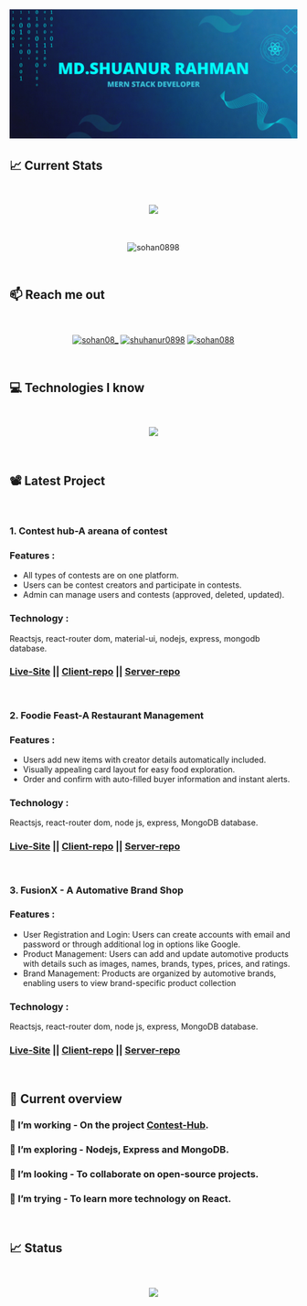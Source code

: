 <a href="www.linkedin.com/in/shuhanur0898/">
<img src="https://raw.githubusercontent.com/Sohan0898/Sohan0898/main/Blue%20Tosca%20Geometric%20Technology%20Linkedln%20Banner%20(2000%20x%20900%20px).png" />
</a>

## :chart_with_upwards_trend: Current Stats

<br />
<p align="center">
  <img width="60%" src="https://github-readme-streak-stats.herokuapp.com?user=Sohan0898&theme=react&hide_border=true&background=0D1117&stroke=0D1117&fire=00FFFC&sideLabels=1034BF&currStreakNum=00FFFC&ring=00FFFC&currStreakLabel=00FFFC&sideNums=1034BF" />
</p>

<br/>

<p align="center"><img align="center" width="40%" src="https://github-readme-stats.vercel.app/api/top-langs?username=sohan0898&theme=react&hide_border=true&background=0D1117&show_icons=true&locale=en&layout=compact" alt="sohan0898" /></p>

<br />

## :mailbox: Reach me out

<br />

<p align="center">
<a href="https://twitter.com/sohan08_" target="blank"><img align="center" src="https://raw.githubusercontent.com/rahuldkjain/github-profile-readme-generator/master/src/images/icons/Social/twitter.svg" alt="sohan08_" height="30" width="40" /></a>
<a href="https://linkedin.com/in/shuhanur0898" target="blank"><img align="center" src="https://raw.githubusercontent.com/rahuldkjain/github-profile-readme-generator/master/src/images/icons/Social/linked-in-alt.svg" alt="shuhanur0898" height="30" width="40" /></a>
<a href="https://dribbble.com/sohan088" target="blank"><img align="center" src="https://raw.githubusercontent.com/rahuldkjain/github-profile-readme-generator/master/src/images/icons/Social/dribbble.svg" alt="sohan088" height="30" width="40" /></a>
</p>

<br />

## :computer: Technologies I know

<br>
<p align="center">
  <a href="https://skillicons.dev">
    <img src="https://skillicons.dev/icons?i=html,css,tailwind,js,react,nodejs,express,mongodb,firebase,netlify,vercel,materialui&perline=6" />
  </a>
</p>
<br/>


##  📽️ Latest Project
<br />

###  1. Contest hub-A areana of contest
###  Features :
- All types of contests are on one platform.
- Users can be contest creators and participate in contests.
- Admin can manage users and contests (approved, deleted, updated).
### Technology : 
Reactsjs, react-router dom, material-ui, nodejs, express, mongodb database.
###  [Live-Site](https://contest-hub-8311c3.netlify.app/) || [Client-repo](https://github.com/Sohan0898/Contest-hub-client) || [Server-repo](https://github.com/Sohan0898/Contest-hub-server)

<br />

###  2. Foodie Feast-A Restaurant Management
###  Features :
- Users add new items with creator details automatically included.
- Visually appealing card layout for easy food exploration.
- Order and confirm with auto-filled buyer information and instant alerts.
### Technology : 
Reactsjs, react-router dom, node js, express, MongoDB database.
###  [Live-Site](https://foodie-feast-dfc47a.netlify.app/) || [Client-repo](https://github.com/Sohan0898/restaurant-management-cilent) || [Server-repo](https://github.com/Sohan0898/restaurant-management-server)

<br />

###  3. FusionX - A Automative Brand Shop
###  Features :
- User Registration and Login: Users can create accounts with email and password or through additional log in options like Google.
- Product Management: Users can add and update automotive products with details such as images, names, brands, types, prices, and ratings.
- Brand Management: Products are organized by automotive brands, enabling users to view brand-specific product collection
### Technology : 
Reactsjs, react-router dom, node js, express, MongoDB database.
###  [Live-Site](https://fusionx-e952e8.netlify.app) || [Client-repo](https://github.com/Sohan0898/automative-client) || [Server-repo](https://github.com/Sohan0898/automative-server)

<br />

## :eyes: Current overview

### 🔭 I’m working - On the project [Contest-Hub](https://github.com/Sohan0898/Contest-hub-client).
### 🌱 I’m exploring - Nodejs, Express and MongoDB. 
### 👯 I’m looking - To collaborate on open-source projects. 
### 🤔 I’m trying - To learn more technology on React. 

<br />

## :chart_with_upwards_trend: Status

<br />
<p align="center">
  <img width="60%" src="http://github-profile-summary-cards.vercel.app/api/cards/profile-details?username=Sohan0898&theme=transparent" />
</p>

